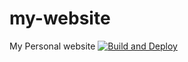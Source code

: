 # my-website
My Personal website
[![Build and Deploy](https://github.com/vishnupasuleti/my-website/actions/workflows/build-and-deploy.yml/badge.svg)](https://github.com/vishnupasuleti/my-website/actions/workflows/build-and-deploy.yml)
